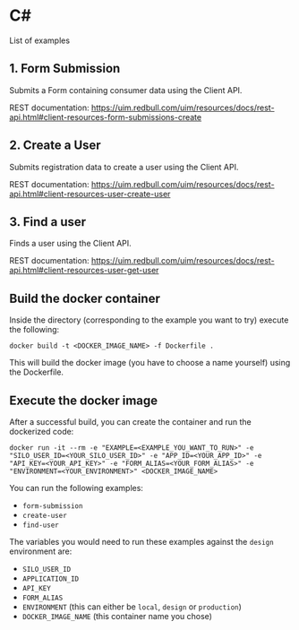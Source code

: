 # C#

List of examples

## 1. Form Submission

Submits a Form containing consumer data using the Client API.

REST documentation: https://uim.redbull.com/uim/resources/docs/rest-api.html#client-resources-form-submissions-create

## 2. Create a User
Submits registration data to create a user using the Client API.

REST documentation: https://uim.redbull.com/uim/resources/docs/rest-api.html#client-resources-user-create-user

## 3. Find a user

Finds a user using the Client API.

REST documentation: https://uim.redbull.com/uim/resources/docs/rest-api.html#client-resources-user-get-user

## Build the docker container

Inside the directory (corresponding to the example you want to try) execute the following:

`docker build -t <DOCKER_IMAGE_NAME> -f Dockerfile .`

This will build the docker image (you have to choose a name yourself) using the Dockerfile.

## Execute the docker image

After a successful build, you can create the container and run the dockerized code:

`docker run -it --rm -e "EXAMPLE=<EXAMPLE_YOU_WANT_TO_RUN>" -e "SILO_USER_ID=<YOUR_SILO_USER_ID>" -e "APP_ID=<YOUR_APP_ID>" -e "API_KEY=<YOUR_API_KEY>" -e "FORM_ALIAS=<YOUR_FORM_ALIAS>" -e "ENVIRONMENT=<YOUR_ENVIRONMENT>" <DOCKER_IMAGE_NAME>`

You can run the following examples:
* `form-submission`
* `create-user`
* `find-user`

The variables you would need to run these examples against the `design` environment are:
* `SILO_USER_ID`
* `APPLICATION_ID`
* `API_KEY`
* `FORM_ALIAS`
* `ENVIRONMENT` (this can either be `local`, `design` or `production`)
* `DOCKER_IMAGE_NAME` (this container name you chose)
